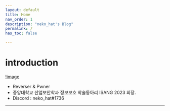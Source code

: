 ```yaml
---
layout: default
title: Home
nav_order: 1
description: "neko_hat's Blog"
permalink: /
has_toc: false

---
```


# introduction

[!image](./assets/neko_hat.png)

- Reverser & Pwner
- 중앙대학교 산업보안학과 정보보호 학술동아리 ISANG 2023 회장.
- Discord : neko_hat#1736

---
